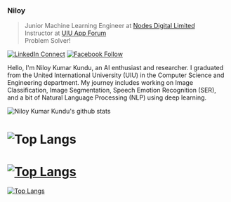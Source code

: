 ### Niloy
> Junior Machine Learning Engineer at [Nodes Digital Limited](https://nodesdigitalbd.com/) <br>
> Instructor at [UIU App Forum](https://appf.uiu.ac.bd/) <br/>
> Problem Solver!

[![LinkedIn Connect](http://img.shields.io/badge/%20-Connect-black?color=14171A&labelColor=212121&logo=linkedin&logoColor=ffffff)](https://www.linkedin.com/in/niloykk)    [![Facebook Follow](http://img.shields.io/badge/%20-Connect-black?color=14171A&labelColor=1976d2&logo=facebook&logoColor=ffffff)](https://www.facebook.com/NiloyKK)

Hello, I'm Niloy Kumar Kundu, an AI enthusiast and researcher. I graduated from the United International University (UIU) in the Computer Science and Engineering department. My journey includes working on Image Classification, Image Segmentation, Speech Emotion Recognition (SER), and a bit of Natural Language Processing (NLP) using deep learning.


![Niloy Kumar Kundu's github stats](https://github-readme-stats.vercel.app/api?username=niloykumarkundu&show_icons=true&theme=gotham) 
# ![Top Langs](https://github-readme-stats.vercel.app/api/top-langs/?username=niloykumarkundu&layout=compact&theme=gotham)
# [![Top Langs](https://github-readme-stats.vercel.app/api/top-langs/?username=anuraghazra&layout=pie&theme=gotham)](https://github.com/anuraghazra/github-readme-stats)
[![Top Langs](https://github-readme-stats.vercel.app/api/top-langs/?username=anuraghazra&layout=donut-vertical)](https://github.com/anuraghazra/github-readme-stats)

